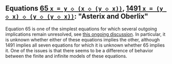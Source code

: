 ## Equations [65 `x = y ◇ (x ◇ (y ◇ x))`](https://teorth.github.io/equational_theories/implications/?65), [1491 `x = (y ◇ x) ◇ (y ◇ (y ◇ x))`](https://teorth.github.io/equational_theories/implications/?1491): "Asterix and Oberlix"
Equation 65 is one of the simplest equations for which several outgoing implications remain unresolved, see [this ongoing discussion](https://leanprover.zulipchat.com/#narrow/stream/458659-Equational/topic/Equation.2065.20-.3E.20Equation.20359). In particular, it is unknown whether either of these equations implies the other, although 1491 implies all seven equations for which it is unknown whether 65 implies it. One of the issues is that there seems to be a difference of behavior between the finite and infinite models of these equations.
